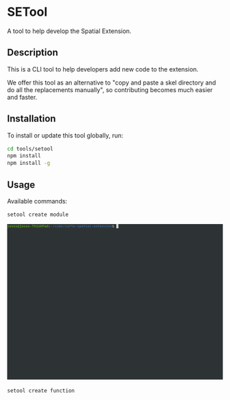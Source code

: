 # SETool

A tool to help develop the Spatial Extension.

## Description

This is a CLI tool to help developers add new code to the extension.

We offer this tool as an alternative to "copy and paste a skel directory and do all the replacements manually", so contributing becomes much easier and faster.

## Installation

To install or update this tool globally, run:

```bash
cd tools/setool
npm install
npm install -g
```

## Usage

Available commands:

```bash
setool create module
```

![](./doc/setool.gif)

```bash
setool create function
```